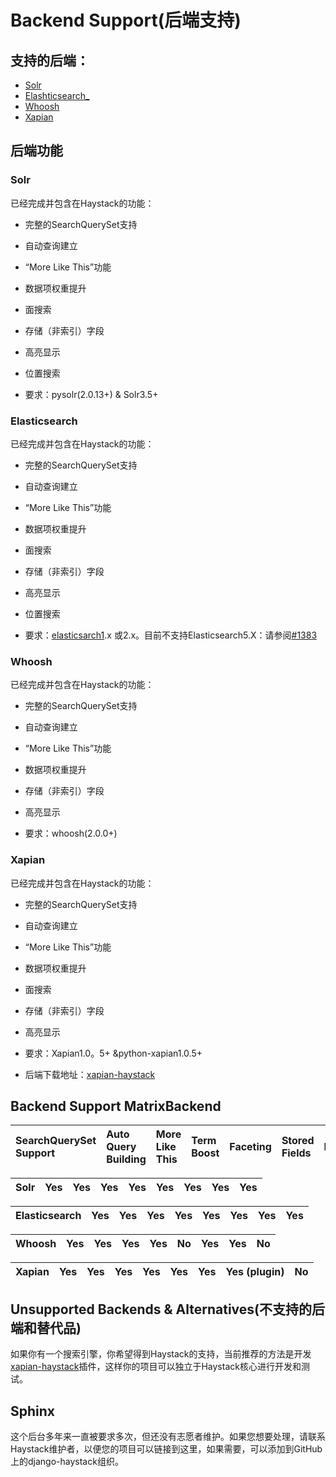 # Backend Support\(后端支持\)

## 支持的后端：

* [Solr](http://lucene.apache.org/solr/ "Solr")
* [Elashticsearch\_](http://django-haystack.readthedocs.io/en/v2.6.0/backend_support.html#id7)
* [Whoosh](https://bitbucket.org/mchaput/whoosh/)
* [Xapian](http://xapian.org/)

## 后端功能

### Solr

已经完成并包含在Haystack的功能：

* 完整的SearchQuerySet支持

* 自动查询建立

* “More Like This”功能

* 数据项权重提升

* 面搜索

* 存储（非索引）字段

* 高亮显示

* 位置搜索

* 要求：pysolr\(2.0.13+\) & Solr3.5+

### Elasticsearch

已经完成并包含在Haystack的功能：

* 完整的SearchQuerySet支持

* 自动查询建立

* “More Like This”功能

* 数据项权重提升

* 面搜索

* 存储（非索引）字段

* 高亮显示

* 位置搜索

* 要求：[elasticsarch1](https://pypi.python.org/pypi/elasticsearch).x 或2.x。目前不支持Elasticsearch5.X：请参阅[\#1383](https://github.com/django-haystack/django-haystack/issues/1383)

### Whoosh

已经完成并包含在Haystack的功能：

* 完整的SearchQuerySet支持

* 自动查询建立

* “More Like This”功能

* 数据项权重提升

* 存储（非索引）字段

* 高亮显示

* 要求：whoosh\(2.0.0+\)

### Xapian

已经完成并包含在Haystack的功能：

* 完整的SearchQuerySet支持

* 自动查询建立

* “More Like This”功能

* 数据项权重提升

* 面搜索

* 存储（非索引）字段

* 高亮显示

* 要求：Xapian1.0。5+ &python-xapian1.0.5+

* 后端下载地址：[xapian-haystack](http://github.com/notanumber/xapian-haystack/)



## Backend Support MatrixBackend

| SearchQuerySet Support | Auto Query Building | More Like This | Term Boost | Faceting | Stored Fields | Highlighting | Spatial |
| :--- | :--- | :--- | :--- | :--- | :--- | :--- | :--- |


| Solr | Yes | Yes | Yes | Yes | Yes | Yes | Yes | Yes |
| :--- | :--- | :--- | :--- | :--- | :--- | :--- | :--- | :--- |


| Elasticsearch | Yes | Yes | Yes | Yes | Yes | Yes | Yes | Yes |
| :--- | :--- | :--- | :--- | :--- | :--- | :--- | :--- | :--- |


| Whoosh | Yes | Yes | Yes | Yes | No | Yes | Yes | No |
| :--- | :--- | :--- | :--- | :--- | :--- | :--- | :--- | :--- |


| Xapian | Yes | Yes | Yes | Yes | Yes | Yes | Yes \(plugin\) | No |
| :--- | :--- | :--- | :--- | :--- | :--- | :--- | :--- | :--- |


## Unsupported Backends & Alternatives\(不支持的后端和替代品\)

如果你有一个搜索引擎，你希望得到Haystack的支持，当前推荐的方法是开发[xapian-haystack](https://pypi.python.org/pypi/xapian-haystack)插件，这样你的项目可以独立于Haystack核心进行开发和测试。

## Sphinx

这个后台多年来一直被要求多次，但还没有志愿者维护。如果您想要处理，请联系Haystack维护者，以便您的项目可以链接到这里，如果需要，可以添加到GitHub上的django-haystack组织。



